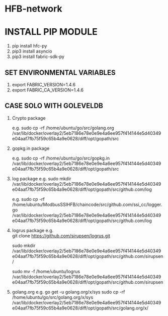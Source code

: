 # HFB-network

# INSTALL PIP MODULE

1. pip install hfc-py
2. pip3 install asyncio
3. pip3 install fabric-sdk-py


## SET ENVIRONMENTAL VARIABLES

1. export FABRIC_VERSION=1.4.6
2. export FABRIC_CA_VERSION=1.4.6

## CASE SOLO WITH GOLEVELDB

1. Crypto package

   e.g. sudo cp -rf /home/ubuntu/go/src/golang.org /var/lib/docker/overlay2/5eb7186e78e0e9e4a6ee957f414144e5d40349e04aaf7fb75f59c65b4a9e0628/diff/opt/gopath/src

2. gopkg.in package

   e.g. sudo cp -rf /home/ubuntu/go/src/gopkg.in /var/lib/docker/overlay2/5eb7186e78e0e9e4a6ee957f414144e5d40349e04aaf7fb75f59c65b4a9e0628/diff/opt/gopath/src

3. log package
e.g.
   sudo mkdir /var/lib/docker/overlay2/5eb7186e78e0e9e4a6ee957f414144e5d40349e04aaf7fb75f59c65b4a9e0628/diff/opt/gopath/src/github.com/log

   e.g. sudo cp -rf /home/ubuntu/ModbusSSIHFB/chaincode/src/github.com/ssi_cc/logger.go /var/lib/docker/overlay2/5eb7186e78e0e9e4a6ee957f414144e5d40349e04aaf7fb75f59c65b4a9e0628/diff/opt/gopath/src/github.com/log

4. logrus package
e.g.    
   git clone https://github.com/sirupsen/logrus.git
   
   sudo mkdir /var/lib/docker/overlay2/5eb7186e78e0e9e4a6ee957f414144e5d40349e04aaf7fb75f59c65b4a9e0628/diff/opt/gopath/src/github.com/sirupsen/
   
   sudo mv -f /home/ubuntu/logrus /var/lib/docker/overlay2/5eb7186e78e0e9e4a6ee957f414144e5d40349e04aaf7fb75f59c65b4a9e0628/diff/opt/gopath/src/github.com/sirupsen

5. golang.org
e.g.
   go get -u golang.org/x/sys
   sudo cp -rf /home/ubuntu/go/src/golang.org/x/sys /var/lib/docker/overlay2/5eb7186e78e0e9e4a6ee957f414144e5d40349e04aaf7fb75f59c65b4a9e0628/diff/opt/gopath/src/golang.org/x/